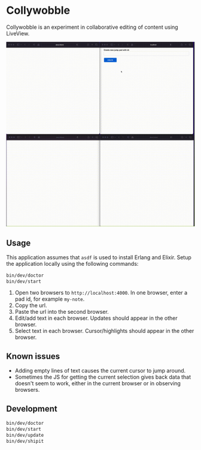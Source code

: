 # Collywobble

Collywobble is an experiment in collaborative editing of content
using LiveView.

![Demonstration](screen.gif)


## Usage

This application assumes that `asdf` is used to install Erlang and
Elixir. Setup the application locally using the following commands:

```shell
bin/dev/doctor
bin/dev/start
```

1. Open two browsers to `http://localhost:4000`. In one browser, enter a
   pad id, for example `my-note`.
1. Copy the url.
1. Paste the url into the second browser.
1. Edit/add text in each browser. Updates should appear in the other browser.
1. Select text in each browser. Cursor/highlights should appear in the other
   browser.

## Known issues

- Adding empty lines of text causes the current cursor to jump around.
- Sometimes the JS for getting the current selection gives back data that
  doesn't seem to work, either in the current browser or in observing
  browsers.

## Development

```shell
bin/dev/doctor
bin/dev/start
bin/dev/update
bin/dev/shipit
```
